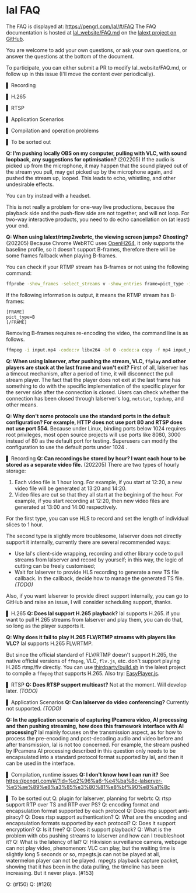 # lal FAQ
The FAQ is displayed at: https://pengrl.com/lal/#/FAQ 
The FAQ documentation is hosted at [lal_website/FAQ.md](https://github.com/lalext/lal_website/FAQ.md) on the [lalext project on GitHub](https://github.com/q191201771/lalext/blob/master/lal_website/concept.md).

You are welcome to add your own questions, or ask your own questions, or answer the questions at the bottom of the document. 

To participate, you can either submit a PR to modify lal_website/FAQ.md, or follow up in this issue (I'll move the content over periodically).


▌ Recording

▌ H.265

▌ RTSP

▌ Application Scenarios

▌ Compilation and operation problems

▌ To be sorted out


**Q: I'm pushing locally OBS on my computer, pulling with VLC, with sound loopback, any suggestions for optimisation?** (202205)
If the audio is picked up from the microphone, it may happen that the sound played out of the stream you pull, may get picked up by the microphone again, and pushed the stream up, looped. This leads to echo, whistling, and other undesirable effects.

You can try instead with a headset.

This is not really a problem for one-way live productions, because the playback side and the push-flow side are not together, and will not loop. For two-way interactive products, you need to do echo cancellation on (at least) your end.

**Q: When using lalext/rtmp2webrtc, the viewing screen jumps? Ghosting?** (202205)
Because Chrome WebRTC uses [OpenH264](https://github.com/cisco/openh264), it only supports the baseline profile, so it doesn't support B-frames, therefore there will be some frames fallback when playing B-frames.

You can check if your RTMP stream has B-frames or not using the following command:
```bash
ffprobe -show_frames -select_streams v -show_entries frame=pict_type -i rtmp://xxxx
```
If the following information is output, it means the RTMP stream has B-frames:
```
[FRAME]
pict_type=B
[/FRAME]
```
Removing B-frames requires re-encoding the video, the command line is as follows.
```bash
ffmpeg -i input.mp4 -codec:v libx264 -bf 0 -codec:a copy -f mp4 input_no_b_frame.mp4
```
**Q: When using lalserver, after pushing the stream, VLC, `ffplay` and other players are stuck at the last frame and won't exit?**
First of all, lalserver has a timeout mechanism, after a period of time, it will disconnect the pull stream player. 
The fact that the player does not exit at the last frame has something to do with the specific implementation of the specific player for the server side after the connection is closed. 
Users can check whether the connection has been closed through lalserver's log, `netstat`, `tcpdump`, and other means. 

**Q: Why don't some protocols use the standard ports in the default configuration? For example, HTTP does not use port 80 and RTSP does not use port 554.**
Because under Linux, binding ports below 1024 requires root privileges, most open source projects will use ports like 8080, 3000 instead of 80 as the default port for testing. 
Superusers can modify the configuration to use the default ports under 1024 .

▌ Recording
**Q: Can recordings be stored by hour? I want each hour to be stored as a separate video file.** (202205)
There are two types of hourly storage:

1. Each video file is 1 hour long. For example, if you start at 12:20, a new video file will be generated at 13:20 and 14:20.
2. Video files are cut so that they all start at the begining of the hour. For example, if you start recording at 12:20, then new video files are generated  at 13:00 and 14:00 respectively.

For the first type, you can use HLS to record and set the length of individual slices to 1 hour.

The second type is slightly more troublesome, lalserver does not directly support it internally, currently there are several recommended ways:

- Use lal's client-side wrapping, recording and other library code to pull streams from lalserver and record by yourself; in this way, the logic of cutting can be freely customised;
- Wait for lalserver to provide HLS recording to generate a new TS file callback. In the callback, decide how to manage the generated TS file. _(TODO)_

Also, if you want lalserver to provide direct support internally, you can go to GitHub and raise an issue, I will consider scheduling support, thanks.

▌ H.265
**Q: Does lal support H.265 playback?**
lal supports H.265. if you want to pull H.265 streams from lalserver and play them, you can do that, so long as the player supports it.

**Q: Why does it fail to play H.265 FLV/RTMP streams with players like VLC?**
lal supports H.265 FLV/RTMP.

But since the official standard of FLV/RTMP doesn't support H.265, the native official versions of `ffmpeg`, VLC, `flv.js`, etc. don't support playing H.265 rtmp/flv directly. 
You can use [thirdparty/build.sh](thirdparty/build.sh) in the lalext project to compile a `ffmpeg` that supports H.265. 
Also try: [EasyPlayer.js](https://github.com/tsingsee/EasyPlayer.js/).

▌ RTSP
**Q: Does RTSP support multicast?**
Not at the moment. Will develop later. _(TODO)_

▌ Application Scenarios
**Q: Can lalserver do video conferencing?**
Currently not supported. _(TODO)_

**Q: In the application scenario of capturing IPcamera video, AI processing and then pushing streaming, how does this framework interface with AI processing?**
lal mainly focuses on the transmission aspect, as for how to process the pre-encoding and post-decoding audio and video before and after transmission, lal is not too concerned. 
For example, the stream pushed by IPcamera AI processing described in this question only needs to be encapsulated into a standard protocol format supported by lal, and then it can be used in the interface. 

▌ Compilation, runtime issues
**Q: I don't know how I can run it?**
See https://pengrl.com/#/?id=%e2%96%a6-%e4%ba%8c-lalserver-%e5%ae%89%e8%a3%85%e3%80%81%e8%bf%90%e8%a1%8c

▌ To be sorted out
Q: plugin for lalserver, planning for webrtc
Q: rtsp support RTP over TS and RTP over PS?
Q: encoding format and encapsulation format supported by each protocol
Q: Does rtsp support anti-piracy?
Q: Does rtsp support authentication?
Q: What are the encoding and encapsulation formats supported by each protocol?
Q: Does it support encryption?
Q: Is it free?
Q: Does it support playback?
Q: What is the problem with obs pushing streams to lalserver and how can I troubleshoot it?
Q: What is the latency of lal?
Q: Hikvision surveillance camera, webpage can not play video, phenomenon: VLC can play, but the waiting time is slightly long 5 seconds or so, mpegts.js can not be played at all, watermelon player can not be played. mpegts playback capture packet, showing that it has been in the data pulling, the timeline has been increasing. But it never plays.
(#153)

Q: (#150)
Q: (#126)
